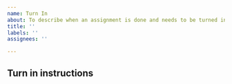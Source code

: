 ```yaml
---
name: Turn In
about: To describe when an assignment is done and needs to be turned in.
title: ''
labels: ''
assignees: ''

---
```


## Turn in instructions
